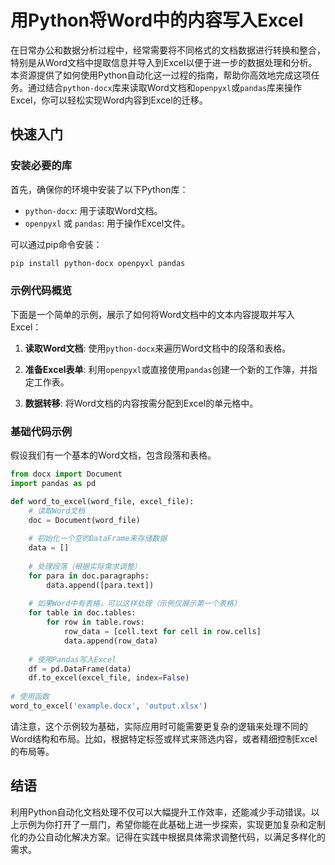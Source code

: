 # 用Python将Word中的内容写入Excel

在日常办公和数据分析过程中，经常需要将不同格式的文档数据进行转换和整合，特别是从Word文档中提取信息并导入到Excel以便于进一步的数据处理和分析。本资源提供了如何使用Python自动化这一过程的指南，帮助你高效地完成这项任务。通过结合`python-docx`库来读取Word文档和`openpyxl`或`pandas`库来操作Excel，你可以轻松实现Word内容到Excel的迁移。

## 快速入门

### 安装必要的库

首先，确保你的环境中安装了以下Python库：
- `python-docx`: 用于读取Word文档。
- `openpyxl` 或 `pandas`: 用于操作Excel文件。

可以通过pip命令安装：
```bash
pip install python-docx openpyxl pandas
```

### 示例代码概览

下面是一个简单的示例，展示了如何将Word文档中的文本内容提取并写入Excel：

1. **读取Word文档**:
   使用`python-docx`来遍历Word文档中的段落和表格。

2. **准备Excel表单**:
   利用`openpyxl`或直接使用`pandas`创建一个新的工作簿，并指定工作表。

3. **数据转移**:
   将Word文档的内容按需分配到Excel的单元格中。

### 基础代码示例

假设我们有一个基本的Word文档，包含段落和表格。

```python
from docx import Document
import pandas as pd

def word_to_excel(word_file, excel_file):
    # 读取Word文档
    doc = Document(word_file)
    
    # 初始化一个空的DataFrame来存储数据
    data = []
    
    # 处理段落（根据实际需求调整）
    for para in doc.paragraphs:
        data.append([para.text])
    
    # 如果Word中有表格，可以这样处理（示例仅展示第一个表格）
    for table in doc.tables:
        for row in table.rows:
            row_data = [cell.text for cell in row.cells]
            data.append(row_data)
    
    # 使用Pandas写入Excel
    df = pd.DataFrame(data)
    df.to_excel(excel_file, index=False)
    
# 使用函数
word_to_excel('example.docx', 'output.xlsx')
```

请注意，这个示例较为基础，实际应用时可能需要更复杂的逻辑来处理不同的Word结构和布局。比如，根据特定标签或样式来筛选内容，或者精细控制Excel的布局等。

## 结语

利用Python自动化文档处理不仅可以大幅提升工作效率，还能减少手动错误。以上示例为你打开了一扇门，希望你能在此基础上进一步探索，实现更加复杂和定制化的办公自动化解决方案。记得在实践中根据具体需求调整代码，以满足多样化的需求。

